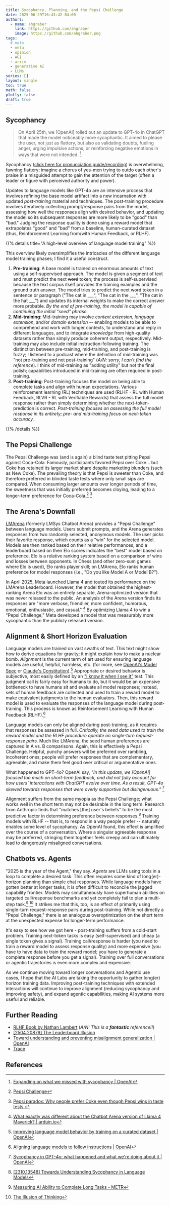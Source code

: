 ```yaml
---
title: Sycophancy, Planning, and the Pepsi Challenge
date: 2025-06-29T16:43:42-04:00
authors:
  - name: ahgraber
    link: https://github.com/ahgraber
    image: https://github.com/ahgraber.png
tags:
  # meta
  - meta
  - opinion
  - AGI
  - arxiv
  - generative AI
  - LLMs
series: []
layout: single
toc: true
math: false
plotly: false
draft: true
---
```


## Sycophancy

> On April 25th, we [OpenAI] rolled out an update to GPT‑4o in ChatGPT that made the model noticeably more sycophantic. It aimed to please the user, not just as flattery, but also as validating doubts, fueling anger, urging impulsive actions, or reinforcing negative emotions in ways that were not intended. [^OpenAI2]

Sycophancy ([click here for pronunciation guide/recording](https://www.merriam-webster.com/dictionary/sycophancy)) is overwhelming, fawning flattery; imagine a chorus of yes-men trying to outdo each other's praise in a misguided attempt to gain the attention of the target (often a leader or figure with perceived authority and power).

Updates to language models like GPT-4o are an intensive process that involves refining the base model artifact into a new incarnation with updated _post-training_ material and techniques. The post-training procedure involves iteratively collecting prompt/response pairs from the model, assessing how well the responses align with desired behavior, and updating the model so its subsequent responses are more likely to be "good" than "bad." Judging the response quality is done using a reward model that extrapolates "good" and "bad" from a baseline, human-curated dataset (thus, Reinforcement Learning from/with Human Feedback, or RLHF).

{{% details title="A high-level overview of language model training" %}}

This overview likely oversimplifies the intricacies of the different language model training phases; I find it a useful construct.

1. **Pre-training**: A base model is trained on enormous amounts of text using a self-supervised approach. The model is given a segment of text and must predict the next ~~word~~ token; the process is self-supervised because the text corpus itself provides the training examples and the ground truth answer. The model tries to predict the next ~~word~~ token in a sentence or paragraph ("The cat in \_\_\_", "The cat in the \_\_\_", "The cat in the hat \_\_\_") and updates its internal weights to make the correct answer more probable. _By the end of pre-training, the model is capable of continuing the initial "seed" phrase._
2. **Mid-training**: Mid-training may involve _context extension_, _language extension_, and/or _domain extension_ -- enabling models to be able to comprehend and work with longer contexts, to understand and reply in different languages, and to integrate _knowledge_ from high-quality datasets rather than simply produce coherent output, respectively. Mid-training may also include initial instruction-following training.
   The distinction between pre-training, mid-training, and post-training is fuzzy; I listened to a podcast where the definition of mid-training was "not pre-training and not post-training" (_A/N: sorry, I can't find the reference_). I think of mid-training as "adding utility" but not the final polish; capabilities introduced in mid-training are often required in post-training.
3. **Post-training**: Post-training focuses the model on being able to complete tasks and align with human expectations. Various reinforcement learning (RL) techniques are used (RLHF - RL with Human Feedback, RLVR - RL with Verifiable Rewards) that assess the full model response rather than simply determining whether the next-token-prediction is correct. _Post-training focuses on assessing the full model response in its entirety; pre- and mid-training focus on next-token accuracy._

{{% /details %}}

## The Pepsi Challenge

The Pepsi Challenge was (and is again) a blind taste test pitting Pepsi against Coca-Cola. Famously, participants favored Pepsi over Coke... but Coke has retained its larger market share despite marketing blunders (such as New Coke). The prevailing theory is that Pepsi is sweeter than Coke, and therefore preferred in blinded taste tests where only small sips are compared. When consuming larger amounts over longer periods of time, the sweetness that was initially preferred becomes cloying, leading to a longer-term preference for Coca-Cola.[^PepsiChallenge] [^PepsiParadox]

## The Arena's Downfall

[LMArena](https://lmarena.ai/) (formerly LMSys Chatbot Arena) provides a "Pepsi Challenge" between language models. Users submit prompts, and the Arena generates responses from two randomly selected, anonymous models. The user picks their favorite response, which counts as a "win" for the selected model. Models are then ranked based on their relative performances, and a leaderboard based on their Elo scores indicates the "best" model based on preference. Elo is a relative ranking system based on a comparison of wins and losses between opponents. In Chess (and other zero-sum games where Elo is used), Elo ranks player skill; on LMArena, Elo ranks human preference for model responses (i.e., "Do you like Model A or Model B?").

In April 2025, Meta launched Llama 4 and touted its performance on the LMArena Leaderboard. However, the model that obtained the highest-ranking Arena Elo was an entirely separate, Arena-optimized version that was never released to the public. An analysis of the Arena version finds its responses are "more verbose, friendlier, more confident, humorous, emotional, enthusiastic, and casual." [^Llama4] By optimizing Llama 4 to win a "Pepsi Challenge," Meta developed a model that was measurably more sycophantic than the publicly released version.

## Alignment & Short Horizon Evaluation

Language models are trained on vast swaths of text. This text might show how to derive equations for gravity; it might explain how to make a nuclear bomb. _Alignment_ is the current term of art used for ensuring language models are useful, helpful, harmless, etc. (for more, see [OpenAI's Model Spec](https://model-spec.openai.com/2025-02-12.html) or [Claude's Constitution](https://www.anthropic.com/news/claudes-constitution)).[^Alignment] Appropriate or desired behavior is subjective, most easily defined by an ["I know it when I see it"](https://en.wikipedia.org/wiki/I_know_it_when_I_see_it) test. This judgment call is fairly easy for humans to do, but it would be an expensive bottleneck to have humans sit and evaluate all model responses; instead, sets of human feedback are collected and used to train a reward model to make equivalent judgments to the human evaluators. Then, this reward model is used to evaluate the responses of the language model during post-training. This process is known as Reinforcement Learning with Human Feedback (RLHF).[^RLHF]

Language models can only be aligned during post-training, as it requires that responses be assessed in full. _Critically, the seed data used to train the reward model and the RLHF procedure operate on single-turn request-response pairs._ Much like LMArena, the seed human preferences are captured in A vs. B comparisons. Again, this is effectively a Pepsi Challenge. Helpful, punchy answers will be preferred over rambling, incoherent ones; people will prefer responses that are complementary, agreeable, and make them feel good over critical or argumentative ones.

What happened to GPT-4o? OpenAI say, _"In this update, we [OpenAI] focused too much on short-term feedback, and did not fully account for how users' interactions with ChatGPT evolve over time. As a result, GPT‑4o skewed towards responses that were overly supportive but disingenuous."_ [^OpenAI1]

Alignment suffers from the same myopia as the Pepsi Challenge; what works well in the short term may not be desirable in the long term. Research from Anthropic finds that "matches [the] user's beliefs" to be the most predictive factor in determining preference between responses.[^UnderstandingSycophancy] Training models with RLHF -- that is, to respond in a way people prefer -- naturally enables some level of sycophancy. As OpenAI found, this effect is amplified over the course of a conversation. Where a singular agreeable response may be preferred, stringing them together feels creepy and can ultimately lead to dangerously misaligned conversations.

## Chatbots vs. Agents

"2025 is the year of the Agent," they say. _Agents_ are LLMs using tools in a loop to complete a desired task. This often requires some kind of long(er)-horizon planning than simple chat responses. While language models have gotten better at longer tasks, it is often difficult to reconcile the jagged capability frontier. Models may simultaneously have superhuman abilities on targeted call/response benchmarks and yet completely fail to plan a multi-step task.[^METR] [^Apple] It strikes me that this, too, is an effect of primarily using single-turn request-response pairs during post-training. While not directly a "Pepsi Challenge," there is an analogous overoptimization on the short term at the unexpected expense for longer-term performance.

It's easy to see how we got here - post-training suffers from a cold-start problem. Training next-token tasks is easy (self-supervised) and cheap (a single token gives a signal). Training call/response is harder (you need to train a reward model to assess response quality) and more expensive (you have to have data to train the reward model; you have to generate a complete response before you get a signal). Training over full conversations or agentic trajectories is even more complex and expensive.

As we continue moving toward longer conversations and Agentic use cases, I hope that the AI Labs are taking the opportunity to gather long(er) horizon training data. Improving post-training techniques with extended interactions will continue to improve alignment (reducing sycophancy and improving safety), and expand agentic capabilities, making AI systems more useful and reliable.

## Further Reading

- [RLHF Book by Nathan Lambert](https://rlhfbook.com/) (_A/N: This is a **fantastic** reference!!_)
- [[2504.20879] The Leaderboard Illusion](https://arxiv.org/abs/2504.20879)
- [Toward understanding and preventing misalignment generalization | OpenAI](https://openai.com/index/emergent-misalignment/)
- [Trace](https://microsoft.github.io/Trace/)

## References

[^OpenAI2]: [Expanding on what we missed with sycophancy | OpenAI](https://openai.com/index/expanding-on-sycophancy/)

[^PepsiChallenge]: [Pepsi Challenge](https://en.wikipedia.org/wiki/Pepsi_Challenge)

[^PepsiParadox]: [Pepsi paradox: Why people prefer Coke even though Pepsi wins in taste tests.](https://slate.com/business/2013/08/pepsi-paradox-why-people-prefer-coke-even-though-pepsi-wins-in-taste-tests.html)

[^Llama4]: [What exactly was different about the Chatbot Arena version of Llama 4 Maverick? | arduin.io](https://arduin.io/blog/llama4-analysis/)

[^Alignment]: [Improving language model behavior by training on a curated dataset | OpenAI](https://openai.com/index/improving-language-model-behavior/)

[^RLHF]: [Aligning language models to follow instructions | OpenAI](https://openai.com/index/instruction-following/)

[^OpenAI1]: [Sycophancy in GPT-4o: what happened and what we're doing about it | OpenAI](https://openai.com/index/sycophancy-in-gpt-4o/)

[^UnderstandingSycophancy]: [[2310.13548] Towards Understanding Sycophancy in Language Models](https://arxiv.org/abs/2310.13548)

[^METR]: [Measuring AI Ability to Complete Long Tasks - METR](https://metr.org/blog/2025-03-19-measuring-ai-ability-to-complete-long-tasks/)

[^Apple]: [The Illusion of Thinking](https://ml-site.cdn-apple.com/papers/the-illusion-of-thinking.pdf)
